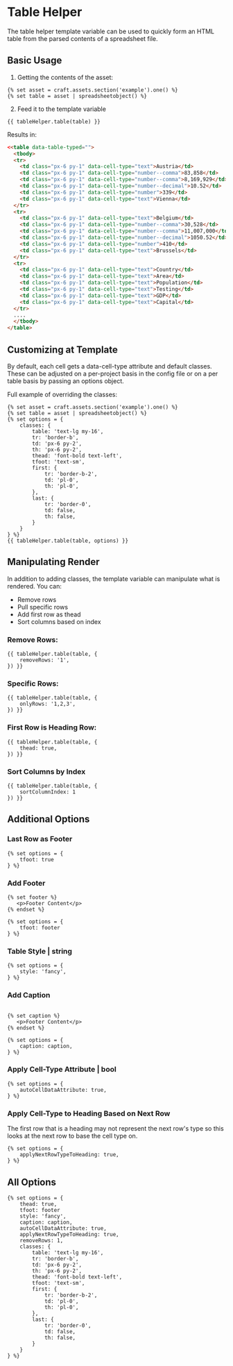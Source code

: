 # Table Helper

The table helper template variable can be used to quickly form an HTML table from the parsed contents of a spreadsheet file.


## Basic Usage

1. Getting the contents of the asset:
```twig
{% set asset = craft.assets.section('example').one() %}
{% set table = asset | spreadsheetobject() %}
```

2. Feed it to the template variable
```twig
{{ tableHelper.table(table) }}
```

Results in:

```html
<<table data-table-typed="">
  <tbody>
  <tr>
    <td class="px-6 py-1" data-cell-type="text">Austria</td>
    <td class="px-6 py-1" data-cell-type="number--comma">83,858</td>
    <td class="px-6 py-1" data-cell-type="number--comma">8,169,929</td>
    <td class="px-6 py-1" data-cell-type="number--decimal">10.52</td>
    <td class="px-6 py-1" data-cell-type="number">339</td>
    <td class="px-6 py-1" data-cell-type="text">Vienna</td>
  </tr>
  <tr>
    <td class="px-6 py-1" data-cell-type="text">Belgium</td>
    <td class="px-6 py-1" data-cell-type="number--comma">30,528</td>
    <td class="px-6 py-1" data-cell-type="number--comma">11,007,000</td>
    <td class="px-6 py-1" data-cell-type="number--decimal">1050.52</td>
    <td class="px-6 py-1" data-cell-type="number">410</td>
    <td class="px-6 py-1" data-cell-type="text">Brussels</td>
  </tr>
  <tr>
    <td class="px-6 py-1" data-cell-type="text">Country</td>
    <td class="px-6 py-1" data-cell-type="text">Area</td>
    <td class="px-6 py-1" data-cell-type="text">Population</td>
    <td class="px-6 py-1" data-cell-type="text">Testing</td>
    <td class="px-6 py-1" data-cell-type="text">GDP</td>
    <td class="px-6 py-1" data-cell-type="text">Capital</td>
  </tr>
  ....
  </tbody>
</table>
```

## Customizing at Template

By default, each cell gets a data-cell-type attribute and default classes. These can be adjusted on a per-project basis in the config file or on a per table basis by passing an options object.

Full example of overriding the classes:

```twig
{% set asset = craft.assets.section('example').one() %}
{% set table = asset | spreadsheetobject() %}
{% set options = {
    classes: {
        table: 'text-lg my-16',
        tr: 'border-b',
        td: 'px-6 py-2',
        th: 'px-6 py-2',
        thead: 'font-bold text-left',
        tfoot: 'text-sm',
        first: {
            tr: 'border-b-2',
            td: 'pl-0',
            th: 'pl-0',
        },
        last: {
            tr: 'border-0',
            td: false,
            th: false,
        }
    }
} %}
{{ tableHelper.table(table, options) }}
```

## Manipulating Render

In addition to adding classes, the template variable can manipulate what is rendered. You can:
- Remove rows
- Pull specific rows
- Add first row as thead
- Sort columns based on index 


### Remove Rows:
```twig
{{ tableHelper.table(table, {
    removeRows: '1',
}) }}
```


### Specific Rows:
```twig
{{ tableHelper.table(table, {
    onlyRows: '1,2,3',
}) }}
```

### First Row is Heading Row:
```twig
{{ tableHelper.table(table, {
    thead: true,
}) }}
```


### Sort Columns by Index
```twig
{{ tableHelper.table(table, {
    sortColumnIndex: 1
}) }}
```

## Additional Options

### Last Row as Footer

```twig
{% set options = {
    tfoot: true
} %}
```


### Add Footer

```twig
{% set footer %}
   <p>Footer Content</p>
{% endset %}

{% set options = {
    tfoot: footer
} %}
```

### Table Style | string

```twig
{% set options = {
    style: 'fancy',
} %}
```

### Add Caption
```twig

{% set caption %}
   <p>Footer Content</p>
{% endset %}

{% set options = {
    caption: caption,
} %}
```

### Apply Cell-Type Attribute | bool
```twig
{% set options = {
    autoCellDataAttribute: true,
} %}
```

### Apply Cell-Type to Heading Based on Next Row

The first row that is a heading may not represent the next row's type so this looks at the next row to base the cell type on.

```twig
{% set options = {
    applyNextRowTypeToHeading: true,
} %}
```


## All Options

```twig
{% set options = {
    thead: true,
    tfoot: footer
    style: 'fancy',
    caption: caption,
    autoCellDataAttribute: true,
    applyNextRowTypeToHeading: true,
    removeRows: 1,
    classes: {
        table: 'text-lg my-16',
        tr: 'border-b',
        td: 'px-6 py-2',
        th: 'px-6 py-2',
        thead: 'font-bold text-left',
        tfoot: 'text-sm',
        first: {
            tr: 'border-b-2',
            td: 'pl-0',
            th: 'pl-0',
        },
        last: {
            tr: 'border-0',
            td: false,
            th: false,
        }
    }
} %}

```
